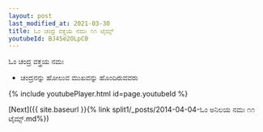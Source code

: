 ```yaml
---
layout: post
last_modified_at: 2021-03-30
title: ಓಂ ಚಂದ್ರ ವಕ್ತ್ರಯ ನಮಃ ೧೧ ಟೈಮ್ಸ್
youtubeId: BJ45e2OLpC0
---
```

 
 
 ಓಂ ಚಂದ್ರ ವಕ್ತ್ರಯ ನಮಃ  
 
 -  ಚಂದ್ರನನ್ನು ಹೋಲುವ ಮುಖವನ್ನು ಹೊಂದಿರುವವರು 
 
  
 
  
 
 
 
 
 
 


{% include youtubePlayer.html id=page.youtubeId %}
 
[Next]({{ site.baseurl }}{% link  split1/_posts/2014-04-04-ಓಂ ಅನಿಲಯ ನಮಃ ೧೧ ಟೈಮ್ಸ್.md%})
 
